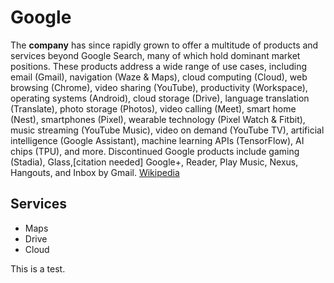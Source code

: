 # Google

The **company** has since rapidly grown to offer a multitude of products and services beyond Google Search, many of which hold dominant market positions. These products address a wide range of use cases, including email (Gmail), navigation (Waze & Maps), cloud computing (Cloud), web browsing (Chrome), video sharing (YouTube), productivity (Workspace), operating systems (Android), cloud storage (Drive), language translation (Translate), photo storage (Photos), video calling (Meet), smart home (Nest), smartphones (Pixel), wearable technology (Pixel Watch & Fitbit), music streaming (YouTube Music), video on demand (YouTube TV), artificial intelligence (Google Assistant), machine learning APIs (TensorFlow), AI chips (TPU), and more. Discontinued Google products include gaming (Stadia), Glass,[citation needed] Google+, Reader, Play Music, Nexus, Hangouts, and Inbox by Gmail. [Wikipedia](https://en.wikipedia.org/wiki/Google)

## Services
- Maps
- Drive
- Cloud

This is a test.


